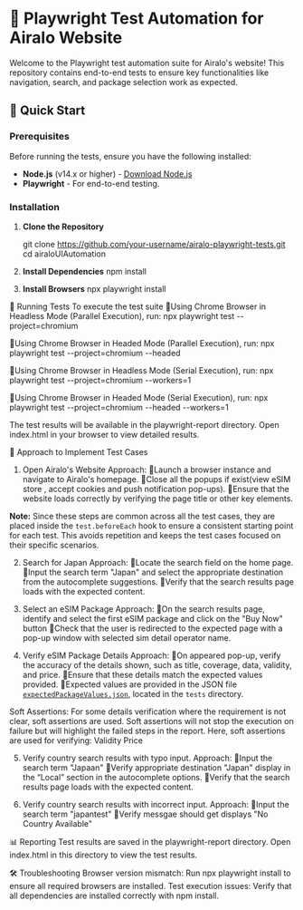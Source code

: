# 🧪 Playwright Test Automation for Airalo Website

Welcome to the Playwright test automation suite for Airalo's website! This repository contains end-to-end tests to ensure key functionalities like navigation, search, and package selection work as expected.

## 🚀 Quick Start

### Prerequisites

Before running the tests, ensure you have the following installed:

- **Node.js** (v14.x or higher) - [Download Node.js](https://nodejs.org/)
- **Playwright** - For end-to-end testing.

### Installation

1. **Clone the Repository**

   git clone https://github.com/your-username/airalo-playwright-tests.git
   cd airaloUIAutomation

2. **Install Dependencies**
npm install

3. **Install Browsers**
npx playwright install

🧩 Running Tests
To execute the test suite 
🔹Using Chrome Browser in Headless Mode (Parallel Execution), run:
npx playwright test --project=chromium

🔹Using Chrome Browser in Headed Mode (Parallel Execution), run:
npx playwright test --project=chromium --headed

🔹Using Chrome Browser in Headless Mode (Serial Execution), run:
npx playwright test --project=chromium --workers=1

🔹Using Chrome Browser in Headed Mode (Serial Execution), run:
npx playwright test --project=chromium --headed --workers=1

The test results will be available in the playwright-report directory. Open index.html in your browser to view detailed results.

🧠 Approach to Implement Test Cases
1. Open Airalo's Website
Approach:
🔹Launch a browser instance and navigate to Airalo's homepage.
🔹Close all the popups if exist(view eSIM store , accept cookies and push notification pop-ups).
🔹Ensure that the website loads correctly by verifying the page title or other key elements.

**Note:**
Since these steps are common across all the test cases, they are placed inside the `test.beforeEach` hook to ensure a consistent starting point for each test. This avoids repetition and keeps the test cases focused on their specific scenarios.

2. Search for Japan
Approach:
🔹Locate the search field on the home page.
🔹Input the search term "Japan" and select the appropriate destination from the autocomplete suggestions.
🔹Verify that the search results page loads with the expected content.

3. Select an eSIM Package
Approach:
🔹On the search results page, identify and select the first eSIM package and click on the "Buy Now" button
🔹Check that the user is redirected to the expected page with a pop-up window with selected sim detail operator name.

4. Verify eSIM Package Details
Approach:
🔹On appeared pop-up, verify the accuracy of the details shown, such as title, coverage, data, validity, and price.
🔹Ensure that these details match the expected values provided.
🔹Expected values are provided in the JSON file [`expectedPackageValues.json`](./tests/expectedPackageValues.json), located in the `tests` directory.    

Soft Assertions:
For some details verification where the requirement is not clear, soft assertions are used. Soft assertions will not stop the execution on failure but will highlight the failed steps in the report. Here, soft assertions are used for verifying:
Validity
Price

5. Verify country search results with typo input.
Approach:
🔹Input the search term "Japaan"
🔹Verify appropriate destination "Japan" display in the “Local” section in the autocomplete options.
🔹Verify that the search results page loads with the expected content.

5. Verify country search results with incorrect input.
Approach:
🔹Input the search term "japantest"
🔹Verify messgae should get displays "No Country Available"


📊 Reporting
Test results are saved in the playwright-report directory. Open index.html in this directory to view the test results.

🛠️ Troubleshooting
Browser version mismatch: Run npx playwright install to ensure all required browsers are installed.
Test execution issues: Verify that all dependencies are installed correctly with npm install.